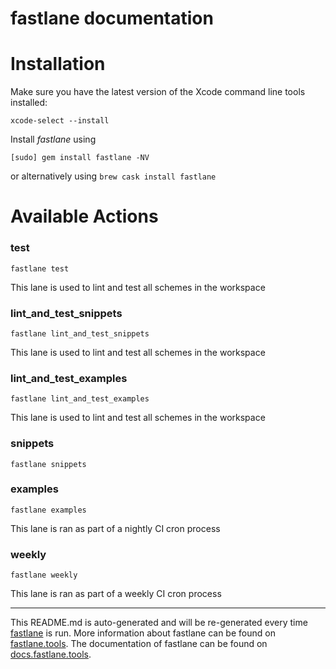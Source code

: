 fastlane documentation
================
# Installation

Make sure you have the latest version of the Xcode command line tools installed:

```
xcode-select --install
```

Install _fastlane_ using
```
[sudo] gem install fastlane -NV
```
or alternatively using `brew cask install fastlane`

# Available Actions
### test
```
fastlane test
```
This lane is used to lint and test all schemes in the workspace
### lint_and_test_snippets
```
fastlane lint_and_test_snippets
```
This lane is used to lint and test all schemes in the workspace
### lint_and_test_examples
```
fastlane lint_and_test_examples
```
This lane is used to lint and test all schemes in the workspace
### snippets
```
fastlane snippets
```

### examples
```
fastlane examples
```
This lane is ran as part of a nightly CI cron process
### weekly
```
fastlane weekly
```
This lane is ran as part of a weekly CI cron process

----

This README.md is auto-generated and will be re-generated every time [fastlane](https://fastlane.tools) is run.
More information about fastlane can be found on [fastlane.tools](https://fastlane.tools).
The documentation of fastlane can be found on [docs.fastlane.tools](https://docs.fastlane.tools).
